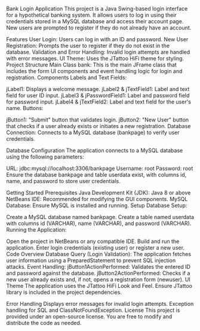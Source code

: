 Bank Login Application
This project is a Java Swing-based login interface for a hypothetical banking system. It allows users to log in using their credentials stored in a MySQL database and access their account page. New users are prompted to register if they do not already have an account.

Features
User Login: Users can log in with an ID and password.
New User Registration: Prompts the user to register if they do not exist in the database.
Validation and Error Handling: Invalid login attempts are handled with error messages.
UI Theme: Uses the JTattoo HiFi theme for styling.
Project Structure
Main Class
bank: This is the main JFrame class that includes the form UI components and event handling logic for login and registration.
Components
Labels and Text Fields:

jLabel1: Displays a welcome message.
jLabel2 & jTextField1: Label and text field for user ID input.
jLabel3 & jPasswordField1: Label and password field for password input.
jLabel4 & jTextField2: Label and text field for the user's name.
Buttons:

jButton1: "Submit" button that validates login.
jButton2: "New User" button that checks if a user already exists or initiates a new registration.
Database Connection: Connects to a MySQL database (bankpage) to verify user credentials.

Database Configuration
The application connects to a MySQL database using the following parameters:

URL: jdbc:mysql://localhost:3306/bankpage
Username: root
Password: root
Ensure the database bankpage and table userdata exist, with columns id, name, and password to store user credentials.

Getting Started
Prerequisites
Java Development Kit (JDK): Java 8 or above
NetBeans IDE: Recommended for modifying the GUI components.
MySQL Database: Ensure MySQL is installed and running.
Setup
Database Setup:

Create a MySQL database named bankpage.
Create a table named userdata with columns id (VARCHAR), name (VARCHAR), and password (VARCHAR).
Running the Application:

Open the project in NetBeans or any compatible IDE.
Build and run the application.
Enter login credentials (existing user) or register a new user.
Code Overview
Database Query (Login Validation): The application fetches user information using a PreparedStatement to prevent SQL injection attacks.
Event Handling:
jButton1ActionPerformed: Validates the entered ID and password against the database.
jButton2ActionPerformed: Checks if a new user already exists and, if not, opens a registration form (newuser).
UI Theme
The application uses the JTattoo HiFi Look and Feel. Ensure JTattoo library is included in the project dependencies.

Error Handling
Displays error messages for invalid login attempts.
Exception handling for SQL and ClassNotFoundException.
License
This project is provided under an open-source license. You are free to modify and distribute the code as needed.
